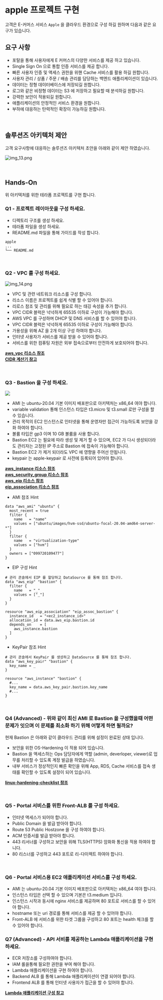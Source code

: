 # apple 프로젝트 구현

고객은 E-커머스 서비스 `Apple` 을 클라우드 환경으로 구성 하길 원하며 다음과 같은 요구가 있습니다.

## 요구 사항

- 포탈을 통해 사용자에게 E 커머스의 다양한 서비스를 제공 하고 있습니다.
- Single Sign On 으로 통합 인증 서비스를 제공 합니다.
- 빠른 사용자 인증 및 액세스 권한을 위핸 Cache 서비스를 활용 하길 원합니다.
- 사용자 관리 / 상품 / 주문 / 배송 관리를 담당하는 백엔드 애플리케이션이 있습니다.
- 데이터는 정형 데이터베이스에 저장되길 원합니다.
- 로그와 같은 비정형 데이터는 S3 에 저장하고 필요할 때 분석하길 원합니다.
- 강력한 보안이 적용되길 원합니다.
- 애플리케이션의 안정적인 서비스 환경을 원합니다.
- 부하에 대응하는 탄력적인 확장이 가능하길 원합니다.

<br> 

## 솔루션즈 아키텍처 제안

고객 요구사항에 대응하는 솔루션즈 아키텍처 초안을 아래와 같이 제안 하였습니다.

![img_13.png](../../images/img_13.png)

<br>

## Hands-On

위 아키텍처를 위한 테라폼 프로젝트를 구현 합니다.

### Q1 - 프로젝트 레이아웃을 구성 하세요.

- 디렉토리 구조를 생성 하세요.
- 테라폼 파일을 생성 하세요.
- README.md 파일을 통해 가이드를 작성 합니다.

```
apple
...
└── README.md
```

<br>

### Q2 - VPC 를 구성 하세요.

![img_14.png](..%2F..%2Fimages%2Fimg_14.png)

- VPC 및 관련 네트워크 리소스를 구성 합니다.
- 리소스 이름은 프로젝트를 쉽게 식별 할 수 있어야 합니다.
- 리로스 참조 및 관리를 위해 필요로 하는 태깅 속성을 추가 합니다.
- VPC CIDR 블럭은 넉넉하게 65535 이하로 구성이 가능해야 합니다.
- AWS VPC 를 구성하며 DHCP 및 DNS 서비스를 할 수 있어야 합니다.
- VPC CIDR 블럭은 넉넉하게 65535 이하로 구성이 가능해야 합니다.
- 가용성을 위해 AZ 을 2개 이상 구성 하여야 합니다.
- 인터넷 사용자가 서비스를 제공 받을 수 있어야 합니다.
- 서비스를 위한 컴퓨팅 자원은 외부 접속으로부터 안전하게 보호되어야 합니다.

**[aws_vpc 리소스 참조](https://registry.terraform.io/providers/hashicorp/aws/latest/docs/resources/vpc)**     
**[CIDR 계산기 참고](https://cidr.xyz/)**

<br>

### Q3 - Bastion 을 구성 하세요.

![](../images/img_15.png)

- AMI 는 ubuntu-20.04 기본 이미지 배포판으로 아키텍처는 x86_64 여야 합니다.
- variable validation 통해 인스턴스 타입은 t3.micro 및 t3.small 로만 구성을 할 수 있습니다.
- 관리 목적의 EC2 인스턴스로 인터넷을 통해 운영자만 접근이 가능하도록 보안을 강화 하여야 합니다.
- 볼륨 타입은 gp3 이며 10 GB 볼륨을 사용 합니다.
- Bastion EC2 는 필요에 따라 생성 및 제거 할 수 있으며, EC2 가 다시 생성되더라도 관리자는 고정된 IP 주소로 Bastion 에 접속이 가능해야 합니다.
- Bastion EC2 가 제거 되더라도 VPC 에 영향을 주어선 안됩니다.
- keypair 는 apple-keypair 로 사전에 등록되어 있어야 합니다.

**[aws_instance 리소스 참조](https://registry.terraform.io/providers/hashicorp/aws/latest/docs/resources/instance)**  
**[aws_security_group 리소스 참조](https://registry.terraform.io/providers/hashicorp/aws/latest/docs/resources/security_group)**  
**[aws_eip 리소스 참조](https://registry.terraform.io/providers/hashicorp/aws/latest/docs/resources/eip)**  
**[eip_association 리소스 참조](https://registry.terraform.io/providers/hashicorp/aws/latest/docs/resources/eip_association)**


- AMI 참조 Hint
```hcl
data "aws_ami" "ubuntu" {
  most_recent = true
  filter {
    name   = "name"
    values = ["ubuntu/images/hvm-ssd/ubuntu-focal-20.04-amd64-server-*"]
  }
  filter {
    name   = "virtualization-type"
    values = ["hvm"]
  }
  owners = ["099720109477"]
}
```

- EIP 구성 Hint

```hcl
# 관리 콘솔에서 EIP 를 할당하고 DataSource 를 통해 참조 합니다.
data "aws_eip" "bastion" {
  filter {
    name   = "_"
    values = ["_"]
  }
}

resource "aws_eip_association" "eip_assoc_bastion" {
  instance_id   = "<ec2_instance_id>"
  allocation_id = data.aws_eip.bastion.id
  depends_on    = [
    aws_instance.bastion
  ]
}
```

- KeyPair 참조 Hint

```hcl
# 관리 콘솔에서 KeyPair 를 생성하고 DataSource 를 통해 참조 합니다.
data "aws_key_pair" "bastion" {
  key_name = _
}

resource "aws_instance" "bastion" {
  #...
  key_name = data.aws_key_pair.bastion.key_name
  #...
}
```

<br>

### Q4 (Advanced) - 위와 같이 최신 AMI 로 Bastion 을 구성했을때 어떤 문제가 잇으며 이 문제를 최소화 하기 위해 어떻게 하면 될까요?    
현재 Bastion 은 아래와 같이 클라우드 관리를 위해 설정이 완료된 상태 입니다.    
- 보안을 위한 OS-Hardening 이 적용 되어 있습니다. 
- Bastion 을 액세스하는 Ops 담당자에게 역할 (admin, deverloper, viewer)로 업무를 처리할 수 있도록 계정 발급을 하였습니다.  
- 내부 서비스가 정상적인지 빠른 확인을 위해 App, RDS, Cache 서비스를 접속 생태를 확인할 수 있도록 설정이 되어 있습니다.  

**[linux-hardening-checklist 참조](https://github.com/trimstray/linux-hardening-checklist)**


<br>


### Q5 - Portal 서비스를 위한 Front-ALB 를 구성 하세요.  
- 인터넷 액세스가 되어야 합니다.
- Public Domain 을 발급 받아야 합니다.  
- Route 53 Public Hostzone 을 구성 하여야 합니다. 
- ACM 인증서를 발급 받아야 합니다.
- 443 리서너를 구성하고 보안을 위해 TLS(HTTPS) 암화화 통신을 적용 하여야 합니다. 
- 80 리스너를 구성하고 443 포트로 리-다이렉트 하여야 합니다. 


<br>


### Q6 - Portal 서비스용 EC2 애플리케이션 서비스를 구성 하세요.

- AMI 는 ubuntu-20.04 기본 이미지 배포판으로 아키텍처는 x86_64 여야 합니다.
- 인스턴스 타입은 선택 할 수 있으며 기본은 t3.medium 입니다.
- 인스턴스 시작과 동시에 nginx 서비스를 제공하며 80 포트로 서비스를 할 수 있어야 합니다. 
- hostname 또는 uri 경로를 통해 서비스를 제공 할 수 있어야 합니다.
- Front-ALB 에 서비스를 위한 타겟 그룹을 구성하고 80 포트는 health 체크를 할 수 있어야 합니다. 


### Q7 (Advanced) - API 서비를 제공하는 Lambda 애플리케이션을 구현 하세요.
- ECR 저장소를 구성하여야 합니다.
- IAM 롤을통해 필요한 권한을 부여 해야 합니다.
- Lambda 애플리케이션을 구현 하여야 합니다. 
- Backend ALB 를 통해 Lambda 애플리케이션이 연결 되어야 합니다.  
- Frontend ALB 를 통해 인터넷 사용자가 접근을 할 수 있어야 합니다.  

**[Lambda 애플리케이션 구성 참고](https://github.com/chiwoo-cloud-native/aws-alb-lambda-lotto)**


